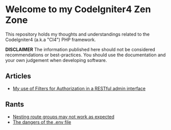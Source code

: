 # Welcome to my CodeIgniter4 Zen Zone

This repository holds my thoughts and understandings related to the CodeIgniter4 (a.k.a "CI4") PHP framework.

**DISCLAIMER** The information published here should not be considered recommendations or best-practices. You should use the documentation and your own judgement when developing software.

## Articles

* [My use of Filters for Authorization in a RESTful admin interface](routing-filters/)

## Rants

* [Nesting route groups may not work as expected](rants/nesting-route-groups.md)
* [The dangers of the .env file](rants/dangers-of-env-file.md)